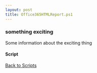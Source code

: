 ```yaml
---
layout: post
title: Office365HTMLReport.ps1
---
```


### something exciting

Some information about the exciting thing

#### Script

<script src="https://gist-it.appspot.com/github.com/BanterBoy/scripts-blog/blob/master/PowerShell/scripts/information/Office365HTMLReport.ps1" crossorigin="anonymous"></script>

<a href="/menu/_pages/scripts.html">Back to Scripts</a>
